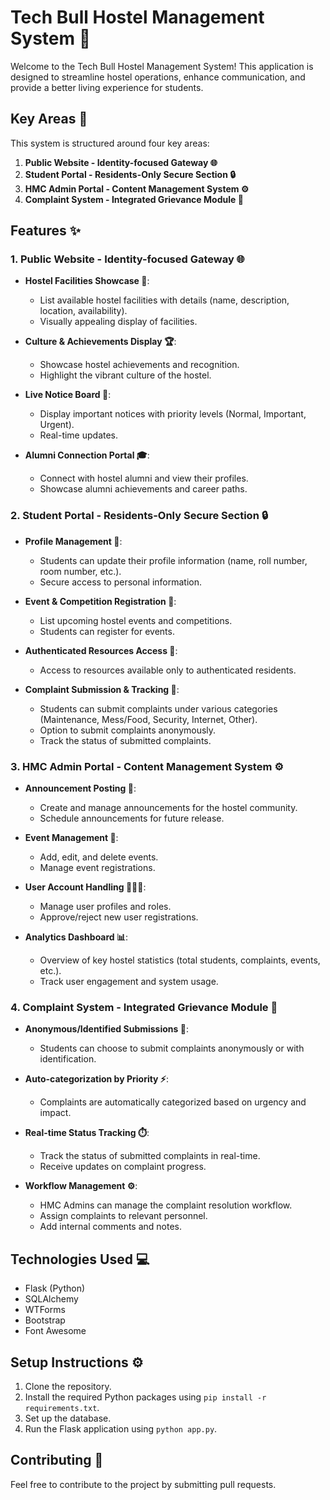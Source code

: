 # Tech Bull Hostel Management System 🏢

Welcome to the Tech Bull Hostel Management System! This application is designed to streamline hostel operations, enhance communication, and provide a better living experience for students.

## Key Areas 🎯

This system is structured around four key areas:

1.  **Public Website - Identity-focused Gateway 🌐**
2.  **Student Portal - Residents-Only Secure Section 🔒**
3.  **HMC Admin Portal - Content Management System ⚙️**
4.  **Complaint System - Integrated Grievance Module 📝**

## Features ✨

### 1. Public Website - Identity-focused Gateway 🌐

-   **Hostel Facilities Showcase 🏢**:
    -   List available hostel facilities with details (name, description, location, availability).
    -   Visually appealing display of facilities.

-   **Culture & Achievements Display 🏆**:
    -   Showcase hostel achievements and recognition.
    -   Highlight the vibrant culture of the hostel.

-   **Live Notice Board 📢**:
    -   Display important notices with priority levels (Normal, Important, Urgent).
    -   Real-time updates.

-   **Alumni Connection Portal 🎓**:
    -   Connect with hostel alumni and view their profiles.
    -   Showcase alumni achievements and career paths.

### 2. Student Portal - Residents-Only Secure Section 🔒

-   **Profile Management 👤**:
    -   Students can update their profile information (name, roll number, room number, etc.).
    -   Secure access to personal information.

-   **Event & Competition Registration 🎉**:
    -   List upcoming hostel events and competitions.
    -   Students can register for events.

-   **Authenticated Resources Access 🔑**:
    -   Access to resources available only to authenticated residents.

-   **Complaint Submission & Tracking 📝**:
    -   Students can submit complaints under various categories (Maintenance, Mess/Food, Security, Internet, Other).
    -   Option to submit complaints anonymously.
    -   Track the status of submitted complaints.

### 3. HMC Admin Portal - Content Management System ⚙️

-   **Announcement Posting 📢**:
    -   Create and manage announcements for the hostel community.
    -   Schedule announcements for future release.

-   **Event Management 🎉**:
    -   Add, edit, and delete events.
    -   Manage event registrations.

-   **User Account Handling 🧑‍🤝‍🧑**:
    -   Manage user profiles and roles.
    -   Approve/reject new user registrations.

-   **Analytics Dashboard 📊**:
    -   Overview of key hostel statistics (total students, complaints, events, etc.).
    -   Track user engagement and system usage.

### 4. Complaint System - Integrated Grievance Module 📝

-   **Anonymous/Identified Submissions 👤**:
    -   Students can choose to submit complaints anonymously or with identification.

-   **Auto-categorization by Priority ⚡**:
    -   Complaints are automatically categorized based on urgency and impact.

-   **Real-time Status Tracking ⏱️**:
    -   Track the status of submitted complaints in real-time.
    -   Receive updates on complaint progress.

-   **Workflow Management ⚙️**:
    -   HMC Admins can manage the complaint resolution workflow.
    -   Assign complaints to relevant personnel.
    -   Add internal comments and notes.

## Technologies Used 💻

-   Flask (Python)
-   SQLAlchemy
-   WTForms
-   Bootstrap
-   Font Awesome

## Setup Instructions ⚙️

1.  Clone the repository.
2.  Install the required Python packages using `pip install -r requirements.txt`.
3.  Set up the database.
4.  Run the Flask application using `python app.py`.

## Contributing 🤝

Feel free to contribute to the project by submitting pull requests.
